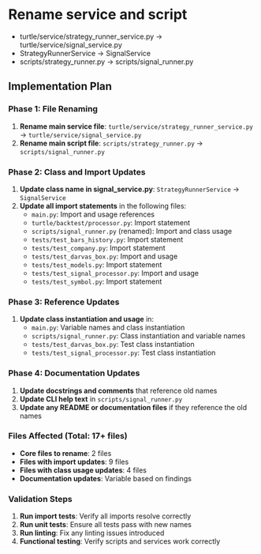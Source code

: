 # Rename service and script
- turtle/service/strategy_runner_service.py -> turtle/service/signal_service.py
- StrategyRunnerService -> SignalService
- scripts/strategy_runner.py -> scripts/signal_runner.py

## Implementation Plan

### Phase 1: File Renaming
1. **Rename main service file**: `turtle/service/strategy_runner_service.py` → `turtle/service/signal_service.py`
2. **Rename main script file**: `scripts/strategy_runner.py` → `scripts/signal_runner.py`

### Phase 2: Class and Import Updates
1. **Update class name in signal_service.py**: `StrategyRunnerService` → `SignalService`
2. **Update all import statements** in the following files:
   - `main.py`: Import and usage references
   - `turtle/backtest/processor.py`: Import statement
   - `scripts/signal_runner.py` (renamed): Import and class usage
   - `tests/test_bars_history.py`: Import statement
   - `tests/test_company.py`: Import statement
   - `tests/test_darvas_box.py`: Import and usage
   - `tests/test_models.py`: Import statement
   - `tests/test_signal_processor.py`: Import and usage
   - `tests/test_symbol.py`: Import statement

### Phase 3: Reference Updates
1. **Update class instantiation and usage** in:
   - `main.py`: Variable names and class instantiation
   - `scripts/signal_runner.py`: Class instantiation and variable names
   - `tests/test_darvas_box.py`: Test class instantiation
   - `tests/test_signal_processor.py`: Test class instantiation

### Phase 4: Documentation Updates
1. **Update docstrings and comments** that reference old names
2. **Update CLI help text** in `scripts/signal_runner.py`
3. **Update any README or documentation files** if they reference the old names

### Files Affected (Total: 17+ files)
- **Core files to rename**: 2 files
- **Files with import updates**: 9 files
- **Files with class usage updates**: 4 files
- **Documentation updates**: Variable based on findings

### Validation Steps
1. **Run import tests**: Verify all imports resolve correctly
2. **Run unit tests**: Ensure all tests pass with new names
3. **Run linting**: Fix any linting issues introduced
4. **Functional testing**: Verify scripts and services work correctly